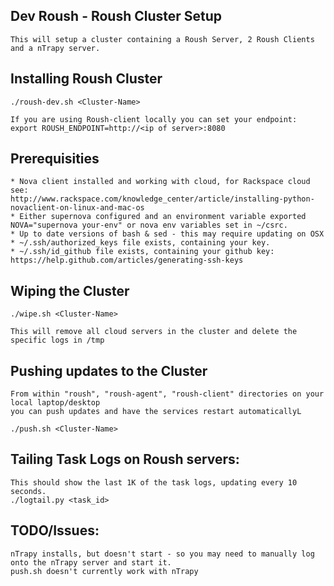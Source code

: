 Dev Roush - Roush Cluster Setup
-----------------------

    This will setup a cluster containing a Roush Server, 2 Roush Clients and a nTrapy server.

Installing Roush Cluster
-----------------------

    ./roush-dev.sh <Cluster-Name>

    If you are using Roush-client locally you can set your endpoint:
    export ROUSH_ENDPOINT=http://<ip of server>:8080

Prerequisities
-----------------------

    * Nova client installed and working with cloud, for Rackspace cloud see:
    http://www.rackspace.com/knowledge_center/article/installing-python-novaclient-on-linux-and-mac-os
    * Either supernova configured and an environment variable exported NOVA="supernova your-env" or nova env variables set in ~/csrc.
    * Up to date versions of bash & sed - this may require updating on OSX
    * ~/.ssh/authorized_keys file exists, containing your key.
    * ~/.ssh/id_github file exists, containing your github key:
    https://help.github.com/articles/generating-ssh-keys

Wiping the Cluster
-----------------------

    ./wipe.sh <Cluster-Name>

    This will remove all cloud servers in the cluster and delete the specific logs in /tmp

Pushing updates to the Cluster
-----------------------

    From within "roush", "roush-agent", "roush-client" directories on your local laptop/desktop
    you can push updates and have the services restart automaticallyL

    ./push.sh <Cluster-Name>

Tailing Task Logs on Roush servers:
-----------------------

    This should show the last 1K of the task logs, updating every 10 seconds.
    ./logtail.py <task_id>

TODO/Issues:
-----------------------

    nTrapy installs, but doesn't start - so you may need to manually log onto the nTrapy server and start it.
    push.sh doesn't currently work with nTrapy
